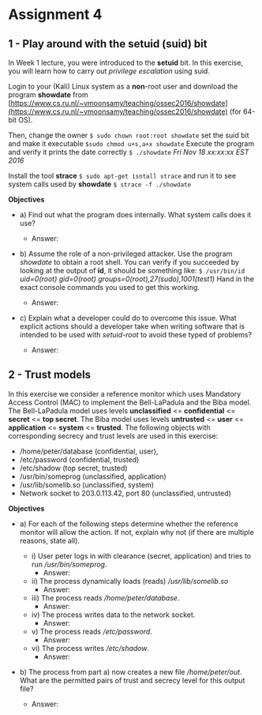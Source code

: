 # Assignment 4

## 1 - Play around with the setuid (suid) bit

In Week 1 lecture, you were introduced to the **setuid** bit. In this exercise, you will learn how to carry out *privilege escalation* using suid.

Login to your (Kali) Linux system as a **non**-root user and download the program **showdate** from [https://www.cs.ru.nl/~vmoonsamy/teaching/ossec2016/showdate](https://www.cs.ru.nl/~vmoonsamy/teaching/ossec2016/showdate) (for 64-bit OS).

Then, change the owner
`$ sudo chown root:root showdate`
set the suid bit and make it executable
`$sudo chmod u+s,a+x showdate`
Execute the program and verify it prints the date correctly
`$ ./showdate`
*Fri Nov 18 xx:xx:xx EST 2016*

Install the tool **strace**
`$ sudo apt-get isntall strace`
and run it to see system calls used by **showdate**
`$ strace -f ./showdate`



**Objectives**

* a) Find out what the program does internally. What system calls does it use?
	* Answer:
	

* b) Assume the role of a non-privileged attacker. Use the program *showdate* to obtain a root shell. You can verify if you succeeded by looking at the output of **id**, it should be something like: `$ /usr/bin/id` *uid=0(root) gid=0(root) groups=0(root),27(sudo),1001(test1)* Hand in the exact console commands you used to get this working.
	* Answer:

* c) Explain what a developer could do to overcome this issue. What explicit actions should a developer take when writing software that is intended to be used with *setuid-root* to avoid these typed of problems?
	* Answer:	




## 2 - Trust models

In this exercise we consider a reference monitor which uses Mandatory Access Control (MAC) to implement the Bell-LaPadula and the Biba model. The Bell-LaPadula model uses levels **unclassified** <= **confidential** <= **secret** <= **top secret**. The Biba model uses levels **untrusted** <= **user** <= **application** <= **system** <= **trusted**. The following objects with corresponding secrecy and trust levels are used in this exercise:

* /home/peter/database (confidential, user),
* /etc/password (confidential, trusted)
* /etc/shadow (top secret, trusted)
* /usr/bin/someprog (unclassified, application)
* /usr/lib/somelib.so (unclassified, system)
* Network socket to 203.0.113.42, port 80 (unclassified, untrusted)

**Objectives**

* a) For each of the following steps determine whether the reference monitor will allow the action. If not, explain why not (if there are multiple reasons, state all).
	* i) User peter logs in with clearance (secret, application) and tries to run */usr/bin/someprog*.
		* Answer:
	* ii) The process dynamically loads (reads) */usr/lib/somelib.so*
		* Answer:
	* iii) The process reads */home/peter/database*.
		* Answer:
	* iv) The process writes data to the network socket.
		* Answer:
	* v) The process reads */etc/password*.
		* Answer: 
	* vi) The process writes */etc/shadow*.
		* Answer:

* b) The process from part a) now creates a new file */home/peter/out*. What are the permitted pairs of trust and secrecy level for this output file?
	* Answer:							

